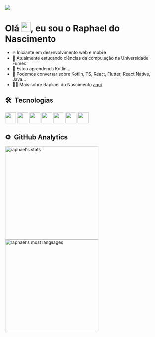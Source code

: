 <div>
<img src="https://raw.githubusercontent.com/gist/RaphaelNCP/fd6755371d998347444c7666b7773d1b/raw/d471cbfe30622a683d3a0a0c58782a5a84732536/Raphael%20do%20nascimento.svg"/>
  </div>
<div>
  <h1 align="left">Olá <img src="https://raw.githubusercontent.com/kaueMarques/kaueMarques/master/hi.gif" height="30px">, eu sou o Raphael do Nascimento</h1>
  
  - 🔥 Iniciante em desenvolvimento web e mobile
  - 🔭 Atualmente estudando ciências da computação na Universidade Fumec
  - 🌱 Estou aprendendo Kotlin...
  - 💬 Podemos conversar sobre Kotlin, TS, React, Flutter, React Native, Java...
  - 👨‍💻 Mais sobre Raphael do Nascimento [aqui](https://cursos.alura.com.br/vitrinedev/raphaelncp)
  <h2>🛠 &nbsp;Tecnologias</h2>
  
  <img width="35px" src="https://cdn.jsdelivr.net/gh/devicons/devicon/icons/typescript/typescript-original.svg" />
  <img width="35px" src="https://cdn.jsdelivr.net/gh/devicons/devicon/icons/react/react-original.svg" />
  <img width="35px" src="https://cdn.jsdelivr.net/gh/devicons/devicon/icons/flutter/flutter-original.svg" />
  <img width="35px" src="https://cdn.jsdelivr.net/gh/devicons/devicon/icons/kotlin/kotlin-original.svg" />
  <img width="35px" src="https://cdn.jsdelivr.net/gh/devicons/devicon/icons/mysql/mysql-original.svg" />  
  <img width="35px" src="https://cdn.jsdelivr.net/gh/devicons/devicon/icons/python/python-original.svg" />
  <img width="35px" src="https://cdn.jsdelivr.net/gh/devicons/devicon/icons/java/java-original.svg" />
              
</div>
<div>
  <h2>⚙️ &nbsp;GitHub Analytics</h2>

  <img width="300px" src="https://github-readme-stats.vercel.app/api?username=RaphaelNCP&show_icons=true&theme=vision-friendly-dark" alt="raphael's stats"/>
  <img width="300px"  src="https://github-readme-stats.vercel.app/api/top-langs/?username=RaphaelNCP&layout=compact&theme=vision-friendly-dark" alt="raphael's most languages"/>

  



  
</div>
